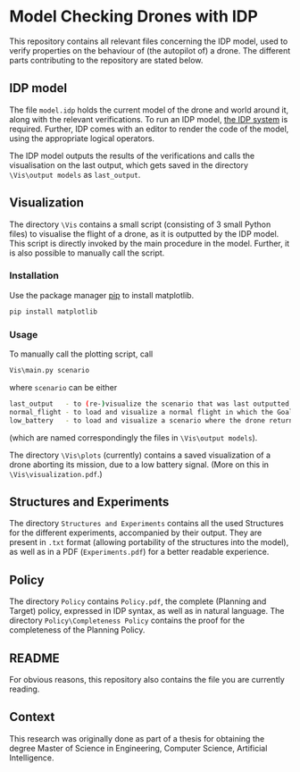 # Model Checking Drones with IDP

This repository contains all relevant files concerning the IDP model, used to verify properties on the behaviour of (the autopilot of) a drone. The different parts contributing to the repository are stated below.

## IDP model

The file `model.idp` holds the current model of the drone and world around it, along with the relevant verifications.
To run an IDP model, [the IDP system](https://dtai.cs.kuleuven.be/software/idp/try) is required. Further, IDP comes with an editor to render the code of the model, using the appropriate logical operators.

The IDP model outputs the results of the verifications and calls the visualisation on the last output, which gets saved in the directory `\Vis\output models` as `last_output`.

## Visualization

The directory `\Vis` contains a small script (consisting of 3 small Python files) to visualise the flight of a drone, as it is outputted by the IDP model. This script is directly invoked by the main procedure in the model. Further, it is also possible to manually call the script.

### Installation

Use the package manager [pip](https://pip.pypa.io/en/stable/) to install matplotlib.

```bash
pip install matplotlib
```

### Usage
To manually call the plotting script, call
```bash
Vis\main.py scenario
```
where `scenario` can be either
```bash
last_output   - to (re-)visualize the scenario that was last outputted by IDP
normal_flight - to load and visualize a normal flight in which the Goal is reached
low_battery   - to load and visualize a scenario where the drone returns Home due to low battery
```
(which are named correspondingly the files in `\Vis\output models`).


The directory `\Vis\plots` (currently) contains a saved visualization of a drone aborting its mission, due to a low battery signal. (More on this in `\Vis\visualization.pdf`.)

## Structures and Experiments

The directory `Structures and Experiments` contains all the used Structures for the different experiments, accompanied by their output. They are present in `.txt` format (allowing portability of the structures into the model), as well as in a PDF (`Experiments.pdf`) for a better readable experience.

## Policy

The directory `Policy` contains `Policy.pdf`, the complete (Planning and Target) policy, expressed in IDP syntax, as well as in natural language.
The directory `Policy\Completeness Policy` contains the proof for the completeness of the Planning Policy.

## README

For obvious reasons, this repository also contains the file you are currently reading.


## Context
This research was originally done as part of a thesis for obtaining the degree Master of Science in Engineering, Computer Science, Artificial Intelligence.
